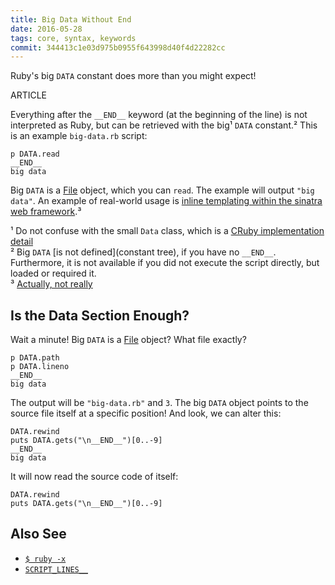 ```yaml
---
title: Big Data Without End
date: 2016-05-28
tags: core, syntax, keywords
commit: 344413c1e03d975b0955f643998d40f4d22282cc
---
```


Ruby's big `DATA` constant does more than you might expect!

ARTICLE

Everything after the `__END__` keyword (at the beginning of the line) is not interpreted as Ruby, but can be retrieved with the big¹ `DATA` constant.² This is an example `big-data.rb` script:

    p DATA.read
    __END__
    big data

Big `DATA` is a [File](https://ruby-doc.org/core/File.html) object, which you can `read`. The example will output `"big data"`. An example of real-world usage is [inline templating within the sinatra web framework](http://www.sinatrarb.com/intro.html#Inline%20Templates).³

¹ Do not confuse with the small `Data` class, which is a [CRuby implementation detail](https://ruby-doc.org/core/Data.html)<br/>
² Big `DATA` [is not defined](constant tree), if you have no `__END__`. Furthermore, it is not available if you did not execute the script directly, but loaded or required it.<br/>
³ [Actually, not really](http://blog.honeybadger.io/data-and-end-in-ruby/#a-work-around-for-multiple-files)

## Is the Data Section Enough?

Wait a minute! Big `DATA` is a [File](https://ruby-doc.org/core/File.html) object? What file exactly?

    p DATA.path
    p DATA.lineno
    __END__
    big data

The output will be `"big-data.rb"` and `3`. The big `DATA` object points to the source file itself at a specific position! And look, we can alter this:

    DATA.rewind
    puts DATA.gets("\n__END__")[0..-9]
    __END__
    big data

It will now read the source code of itself:

    DATA.rewind
    puts DATA.gets("\n__END__")[0..-9]

## Also See

- [`$ ruby -x`](/22-literate-ruby.html)
- [`SCRIPT_LINES__`](/5-constant-shadows.html)

